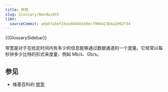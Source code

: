 ```yaml
---
title: 带宽
slug: Glossary/Bandwidth
l10n:
  sourceCommit: ada5fa5ef15eadd44b549ecf906423b4a2092f34
---
```


{{GlossarySidebar}}

带宽是对于在给定时间内有多少的信息能够通过数据通道的一个度量。它经常以每秒钟多少比特的形式来度量，例如 Mb/s、Gb/s。

## 参见

- 维基百科的 [带宽](https://zh.wikipedia.org/wiki/带宽)
